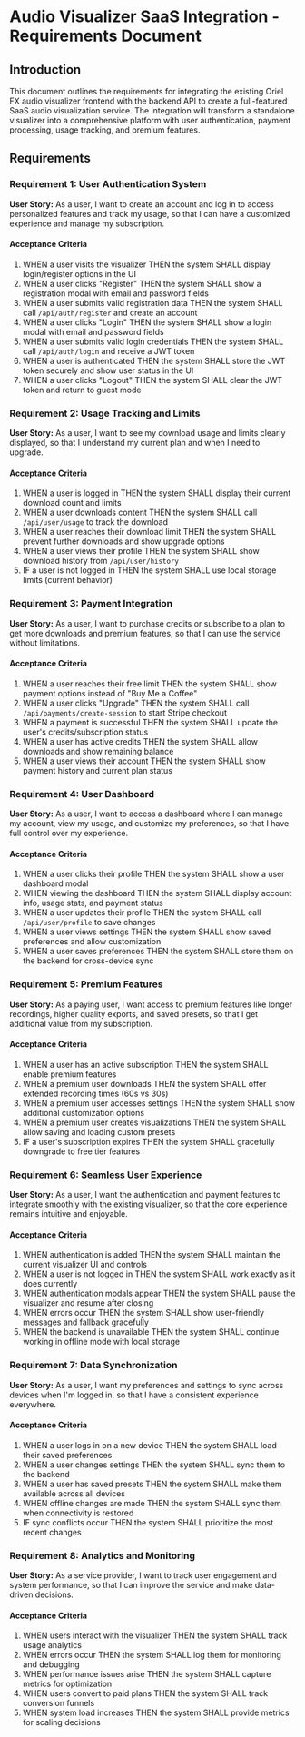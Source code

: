 # Audio Visualizer SaaS Integration - Requirements Document

## Introduction

This document outlines the requirements for integrating the existing Oriel FX audio visualizer frontend with the backend API to create a full-featured SaaS audio visualization service. The integration will transform a standalone visualizer into a comprehensive platform with user authentication, payment processing, usage tracking, and premium features.

## Requirements

### Requirement 1: User Authentication System

**User Story:** As a user, I want to create an account and log in to access personalized features and track my usage, so that I can have a customized experience and manage my subscription.

#### Acceptance Criteria

1. WHEN a user visits the visualizer THEN the system SHALL display login/register options in the UI
2. WHEN a user clicks "Register" THEN the system SHALL show a registration modal with email and password fields
3. WHEN a user submits valid registration data THEN the system SHALL call `/api/auth/register` and create an account
4. WHEN a user clicks "Login" THEN the system SHALL show a login modal with email and password fields
5. WHEN a user submits valid login credentials THEN the system SHALL call `/api/auth/login` and receive a JWT token
6. WHEN a user is authenticated THEN the system SHALL store the JWT token securely and show user status in the UI
7. WHEN a user clicks "Logout" THEN the system SHALL clear the JWT token and return to guest mode

### Requirement 2: Usage Tracking and Limits

**User Story:** As a user, I want to see my download usage and limits clearly displayed, so that I understand my current plan and when I need to upgrade.

#### Acceptance Criteria

1. WHEN a user is logged in THEN the system SHALL display their current download count and limits
2. WHEN a user downloads content THEN the system SHALL call `/api/user/usage` to track the download
3. WHEN a user reaches their download limit THEN the system SHALL prevent further downloads and show upgrade options
4. WHEN a user views their profile THEN the system SHALL show download history from `/api/user/history`
5. IF a user is not logged in THEN the system SHALL use local storage limits (current behavior)

### Requirement 3: Payment Integration

**User Story:** As a user, I want to purchase credits or subscribe to a plan to get more downloads and premium features, so that I can use the service without limitations.

#### Acceptance Criteria

1. WHEN a user reaches their free limit THEN the system SHALL show payment options instead of "Buy Me a Coffee"
2. WHEN a user clicks "Upgrade" THEN the system SHALL call `/api/payments/create-session` to start Stripe checkout
3. WHEN a payment is successful THEN the system SHALL update the user's credits/subscription status
4. WHEN a user has active credits THEN the system SHALL allow downloads and show remaining balance
5. WHEN a user views their account THEN the system SHALL show payment history and current plan status

### Requirement 4: User Dashboard

**User Story:** As a user, I want to access a dashboard where I can manage my account, view my usage, and customize my preferences, so that I have full control over my experience.

#### Acceptance Criteria

1. WHEN a user clicks their profile THEN the system SHALL show a user dashboard modal
2. WHEN viewing the dashboard THEN the system SHALL display account info, usage stats, and payment status
3. WHEN a user updates their profile THEN the system SHALL call `/api/user/profile` to save changes
4. WHEN a user views settings THEN the system SHALL show saved preferences and allow customization
5. WHEN a user saves preferences THEN the system SHALL store them on the backend for cross-device sync

### Requirement 5: Premium Features

**User Story:** As a paying user, I want access to premium features like longer recordings, higher quality exports, and saved presets, so that I get additional value from my subscription.

#### Acceptance Criteria

1. WHEN a user has an active subscription THEN the system SHALL enable premium features
2. WHEN a premium user downloads THEN the system SHALL offer extended recording times (60s vs 30s)
3. WHEN a premium user accesses settings THEN the system SHALL show additional customization options
4. WHEN a premium user creates visualizations THEN the system SHALL allow saving and loading custom presets
5. IF a user's subscription expires THEN the system SHALL gracefully downgrade to free tier features

### Requirement 6: Seamless User Experience

**User Story:** As a user, I want the authentication and payment features to integrate smoothly with the existing visualizer, so that the core experience remains intuitive and enjoyable.

#### Acceptance Criteria

1. WHEN authentication is added THEN the system SHALL maintain the current visualizer UI and controls
2. WHEN a user is not logged in THEN the system SHALL work exactly as it does currently
3. WHEN authentication modals appear THEN the system SHALL pause the visualizer and resume after closing
4. WHEN errors occur THEN the system SHALL show user-friendly messages and fallback gracefully
5. WHEN the backend is unavailable THEN the system SHALL continue working in offline mode with local storage

### Requirement 7: Data Synchronization

**User Story:** As a user, I want my preferences and settings to sync across devices when I'm logged in, so that I have a consistent experience everywhere.

#### Acceptance Criteria

1. WHEN a user logs in on a new device THEN the system SHALL load their saved preferences
2. WHEN a user changes settings THEN the system SHALL sync them to the backend
3. WHEN a user has saved presets THEN the system SHALL make them available across all devices
4. WHEN offline changes are made THEN the system SHALL sync them when connectivity is restored
5. IF sync conflicts occur THEN the system SHALL prioritize the most recent changes

### Requirement 8: Analytics and Monitoring

**User Story:** As a service provider, I want to track user engagement and system performance, so that I can improve the service and make data-driven decisions.

#### Acceptance Criteria

1. WHEN users interact with the visualizer THEN the system SHALL track usage analytics
2. WHEN errors occur THEN the system SHALL log them for monitoring and debugging
3. WHEN performance issues arise THEN the system SHALL capture metrics for optimization
4. WHEN users convert to paid plans THEN the system SHALL track conversion funnels
5. WHEN system load increases THEN the system SHALL provide metrics for scaling decisions
